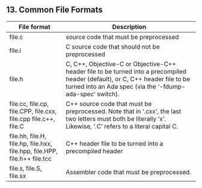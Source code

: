 ## 13. Common File Formats
 
| File format                                                               | Description                                                                                                                                                                                |
|---------------------------------------------------------------------------|--------------------------------------------------------------------------------------------------------------------------------------------------------------------------------------------|
| file.c                                                                    | source code that must be preprocessed                                                                                                                                                      |
| file.i                                                                    | C source code that should not be preprocessed                                                                                                                                              |
| file.h                                                                    | C, C++, Objective-C or Objective-C++ header file to be turned into a precompiled header (default), or C, C++ header file to be turned into an Ada spec (via the ‘-fdump-ada-spec’ switch). |
| file.cc, file.cp, file.CPP, file.cxx, file.cpp file.c++, file.C           | C++ source code that must be preprocessed. Note that in ‘.cxx’, the last two letters must both be literally ‘x’. Likewise, ‘.C’ refers to a literal capital C.                             |
| file.hh, file.H, file.hp, file.hxx, file.hpp, file.HPP, file.h++ file.tcc | C++ header file to be turned into a precompiled header                                                                                                                                     |
| file.s, file.S, file.sx                                                   | Assembler code that must be preprocessed.                                                                                                                                                  |
